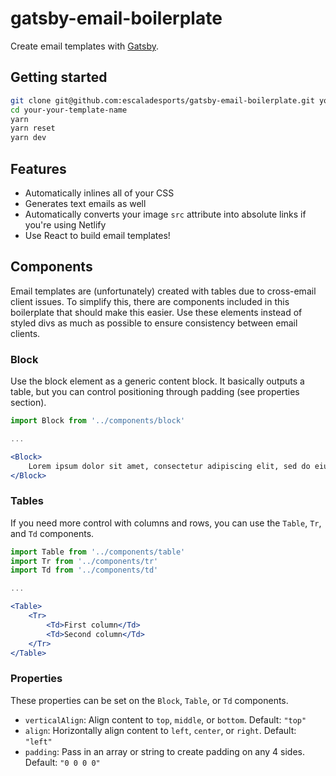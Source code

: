 # gatsby-email-boilerplate

Create email templates with [Gatsby](https://www.gatsbyjs.org/).

## Getting started

```bash
git clone git@github.com:escaladesports/gatsby-email-boilerplate.git your-template-name
cd your-your-template-name
yarn
yarn reset
yarn dev
```

## Features

- Automatically inlines all of your CSS
- Generates text emails as well
- Automatically converts your image `src` attribute into absolute links if you're using Netlify
- Use React to build email templates!

## Components

Email templates are (unfortunately) created with tables due to cross-email client issues. To simplify this, there are components included in this boilerplate that should make this easier. Use these elements instead of styled divs as much as possible to ensure consistency between email clients.

### Block

Use the block element as a generic content block. It basically outputs a table, but you can control positioning through padding (see properties section).

```jsx
import Block from '../components/block'

...

<Block>
	Lorem ipsum dolor sit amet, consectetur adipiscing elit, sed do eiusmod tempor incididunt ut labore et dolore magna aliqua.
</Block>
```

### Tables

If you need more control with columns and rows, you can use the `Table`, `Tr`, and `Td` components.

```jsx
import Table from '../components/table'
import Tr from '../components/tr'
import Td from '../components/td'

...

<Table>
	<Tr>
		<Td>First column</Td>
		<Td>Second column</Td>
	</Tr>
</Table>
```

### Properties

These properties can be set on the `Block`, `Table`, or `Td` components.

- `verticalAlign`: Align content to `top`, `middle`, or `bottom`. Default: `"top"`
- `align`: Horizontally align content to `left`, `center`, or `right`. Default: `"left"`
- `padding`: Pass in an array or string to create padding on any 4 sides. Default: `"0 0 0 0"`